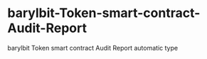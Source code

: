 # barylbit-Token-smart-contract-Audit-Report
barylbit Token smart contract Audit Report automatic type
